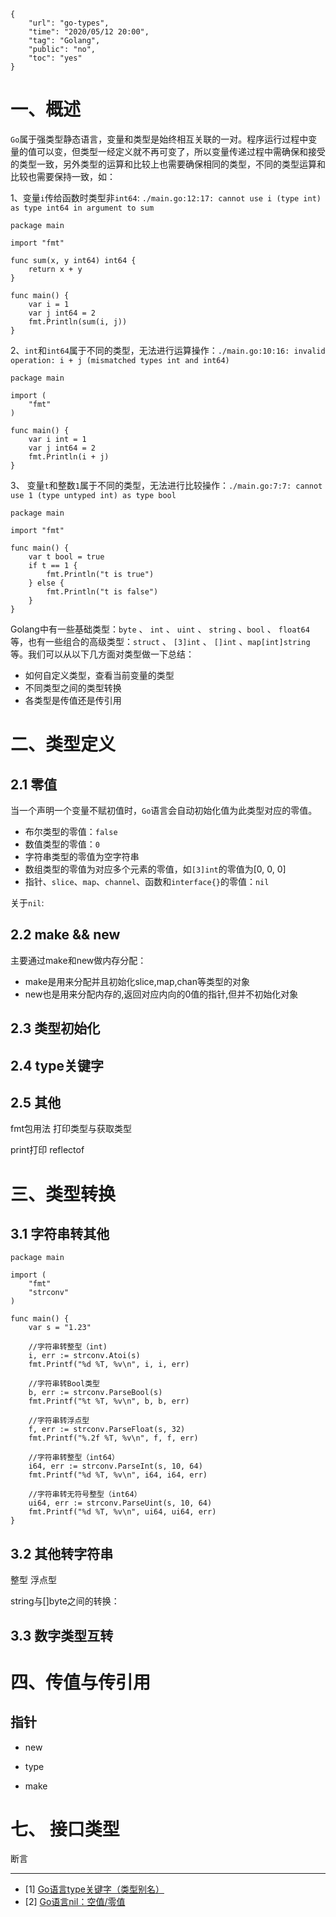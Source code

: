 ```
{
    "url": "go-types",
    "time": "2020/05/12 20:00",
    "tag": "Golang",
	"public": "no",
    "toc": "yes"
}
```

# 一、概述

`Go`属于强类型静态语言，变量和类型是始终相互关联的一对。程序运行过程中变量的值可以变，但类型一经定义就不再可变了，所以变量传递过程中需确保和接受的类型一致，另外类型的运算和比较上也需要确保相同的类型，不同的类型运算和比较也需要保持一致，如：


1、变量`i`传给函数时类型非`int64`: `./main.go:12:17: cannot use i (type int) as type int64 in argument to sum`

```
package main

import "fmt"

func sum(x, y int64) int64 {
	return x + y
}

func main() {
	var i = 1
	var j int64 = 2
	fmt.Println(sum(i, j))
}
```

2、`int`和`int64`属于不同的类型，无法进行运算操作：`./main.go:10:16: invalid operation: i + j (mismatched types int and int64)` 

```
package main

import (
	"fmt"
)

func main() {
	var i int = 1
	var j int64 = 2
	fmt.Println(i + j)
}
```

3、 变量`t`和整数`1`属于不同的类型，无法进行比较操作：`./main.go:7:7: cannot use 1 (type untyped int) as type bool`


```
package main

import "fmt"

func main() {
	var t bool = true
	if t == 1 {
		fmt.Println("t is true")
	} else {
		fmt.Println("t is false")
	}
}
```

Golang中有一些基础类型：`byte` 、 `int` 、 `uint` 、 `string` 、`bool` 、 `float64` 等，也有一些组合的高级类型：`struct` 、 `[3]int` 、 `[]int` 、`map[int]string`等。我们可以从以下几方面对类型做一下总结：

- 如何自定义类型，查看当前变量的类型
- 不同类型之间的类型转换
- 各类型是传值还是传引用


# 二、类型定义

## 2.1 零值

当一个声明一个变量不赋初值时，`Go`语言会自动初始化值为此类型对应的零值。

- 布尔类型的零值：`false`
- 数值类型的零值：`0`
- 字符串类型的零值为空字符串
- 数组类型的零值为对应多个元素的零值，如`[3]int`的零值为[0, 0, 0]
- 指针、`slice`、`map`、`channel`、函数和`interface{}`的零值：`nil`

关于`nil`:


## 2.2 make && new

主要通过make和new做内存分配：

- make是用来分配并且初始化slice,map,chan等类型的对象
- new也是用来分配内存的,返回对应内向的0值的指针,但并不初始化对象

## 2.3 类型初始化



## 2.4 type关键字




## 2.5 其他

fmt包用法
打印类型与获取类型

print打印
reflectof



# 三、类型转换


## 3.1 字符串转其他

```
package main

import (
	"fmt"
	"strconv"
)

func main() {
	var s = "1.23"

	//字符串转整型（int)
	i, err := strconv.Atoi(s)
	fmt.Printf("%d %T, %v\n", i, i, err)

	//字符串转Bool类型
	b, err := strconv.ParseBool(s)
	fmt.Printf("%t %T, %v\n", b, b, err)

	//字符串转浮点型
	f, err := strconv.ParseFloat(s, 32)
	fmt.Printf("%.2f %T, %v\n", f, f, err)

	//字符串转整型（int64）
	i64, err := strconv.ParseInt(s, 10, 64)
	fmt.Printf("%d %T, %v\n", i64, i64, err)

	//字符串转无符号整型（int64）
	ui64, err := strconv.ParseUint(s, 10, 64)
	fmt.Printf("%d %T, %v\n", ui64, ui64, err)
}
```

## 3.2 其他转字符串


整型
浮点型

string与[]byte之间的转换：

## 3.3 数字类型互转



# 四、传值与传引用

## 指针

- new

- type
- make


# 七、 接口类型

断言

---

- [1] [Go语言type关键字（类型别名）](http://c.biancheng.net/view/25.html)
- [2] [Go语言nil：空值/零值](https://www.cnblogs.com/lurenq/p/12013168.html)